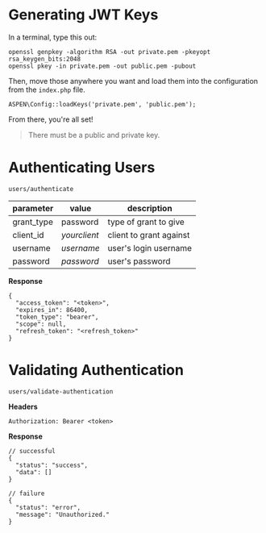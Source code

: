 # Generating JWT Keys

In a terminal, type this out:
```
openssl genpkey -algorithm RSA -out private.pem -pkeyopt rsa_keygen_bits:2048
openssl pkey -in private.pem -out public.pem -pubout
```

Then, move those anywhere you want and load them into the configuration from the `index.php` file.

```
ASPEN\Config::loadKeys('private.pem', 'public.pem');
```

From there, you're all set!
> There must be a public and private key.


# Authenticating Users

```
users/authenticate
```

|parameter|value|description
|---|---|---
|grant_type|password|type of grant to give
|client_id|_yourclient_|client to grant against
|username|_username_|user's login username
|password|_password_|user's password

__Response__
```
{
  "access_token": "<token>",
  "expires_in": 86400,
  "token_type": "bearer",
  "scope": null,
  "refresh_token": "<refresh_token>"
}
```

# Validating Authentication

```
users/validate-authentication
```

__Headers__
```
Authorization: Bearer <token>
```

__Response__
```
// successful
{
  "status": "success",
  "data": []
}

// failure
{
  "status": "error",
  "message": "Unauthorized."
}
```
